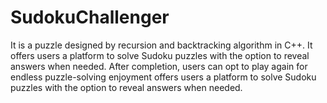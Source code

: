 # SudokuChallenger
It is a puzzle designed by recursion and backtracking algorithm in C++. It offers users a platform to solve Sudoku puzzles with the option to reveal answers when needed. After completion, users can opt to play again for endless puzzle-solving enjoyment offers users a platform to solve Sudoku puzzles with the option to reveal answers when needed. 
